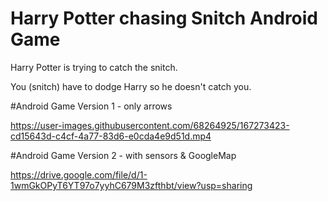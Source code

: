 # Harry Potter chasing Snitch Android Game

Harry Potter is trying to catch the snitch.

You (snitch) have to dodge Harry so he doesn't catch you.

<!-- ![Screenshot 2022-04-09 164836](https://user-images.githubusercontent.com/68264925/162577047-9a1fa2b3-a266-4a1f-8daa-236f9a3d13f5.jpg) -->
#Android Game Version 1 - only arrows

https://user-images.githubusercontent.com/68264925/167273423-cd15643d-c4cf-4a77-83d6-e0cda4e9d51d.mp4

#Android Game Version 2 - with sensors & GoogleMap

https://drive.google.com/file/d/1-1wmGkOPyT6YT97o7yyhC679M3zfthbt/view?usp=sharing


